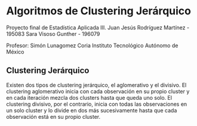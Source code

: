# Algoritmos de Clustering Jerárquico
Proyecto final de Estadística Aplicada III. 
Juan Jesús Rodríguez Martínez  - 195083
Sara Visoso Gunther - 196079

Profesor: Simón Lunagomez Coria
Instituto Tecnológico Autónomo de México

## Clustering Jerárquico
Existen dos tipos de clustering jerárquico, el aglomerativo y el divisivo. El clustering aglomerativo inicia con cada observación en su propio cluster y en cada iteración mezcla dos clusters hasta que queda uno solo. El clustering divisivo, por el contrario, inicia con todas las observaciones en un solo cluster y lo divide en dos más sucesivamente hasta que cada observación está en su propio cluster.

